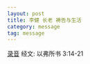 ```yaml
---
layout: post
title: 李健 长老 祷告与生活
category: message
tag: message
---
```


[录音](https://drive.google.com/file/d/1ePo2LGMlQOX6WZ4Xy9nAHr49l34o4sWv/view?usp=sharing) 经文: 以弗所书 3:14-21
